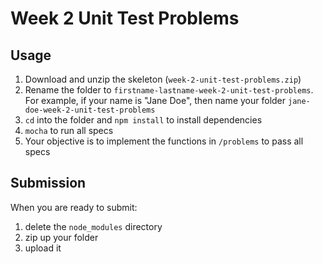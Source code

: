 # Week 2 Unit Test Problems

## Usage

1. Download and unzip the skeleton (`week-2-unit-test-problems.zip`)
2. Rename the folder to `firstname-lastname-week-2-unit-test-problems`. For
   example, if your name is "Jane Doe", then name your folder
   `jane-doe-week-2-unit-test-problems`
3. `cd` into the folder and `npm install` to install dependencies
4. `mocha` to run all specs
5. Your objective is to implement the functions in `/problems` to pass all specs

## Submission

When you are ready to submit: 

1. delete the `node_modules` directory
2. zip up your folder
3. upload it